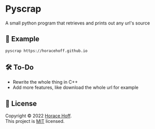# Pyscrap
A small python program that retrieves and prints out any url's source

## 🤔 Example
```bash
pyscrap https://horacehoff.github.io
```

## 🛠 To-Do
- Rewrite the whole thing in C++
- Add more features, like download the whole url for example
## 📝 License

Copyright © 2022 [Horace Hoff](https://github.com/horacehoff).<br />
This project is [MIT](https://github.com/horacehoff/pyscrap/blob/main/LICENSE) licensed.
